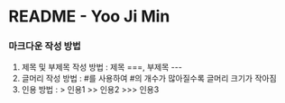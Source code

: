 # README - Yoo Ji Min

### 마크다운 작성 방법
1. 제목 및 부제목 작성 방법 : 제목 ===, 부제목 ---
1. 글머리 작성 방법 : #를 사용하여 #의 개수가 많아질수록 글머리 크기가 작아짐
1. 인용 방법 :
        > 인용1
        >> 인용2 
        >>> 인용3
